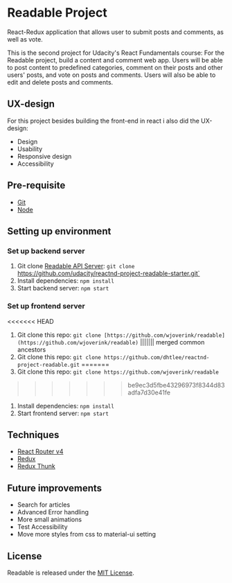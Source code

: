 # Readable Project
React-Redux application that allows user to submit  posts and comments, as well as vote.

This is the second project for Udacity's React Fundamentals course:
For the Readable project, build a content and comment web app. Users will be able to post content to predefined categories, comment on their posts and other users' posts, and vote on posts and comments. Users will also be able to edit and delete posts and comments.

## UX-design
For this project besides building the front-end in react i also did the UX-design:
* Design
* Usability
* Responsive design
* Accessibility

## Pre-requisite
- [Git](https://git-scm.com)
- [Node](https://nodejs.org)

## Setting up environment
### Set up backend server
1. Git clone [Readable API Server](https://github.com/udacity/reactnd-project-readable-starter): `git clone` https://github.com/udacity/reactnd-project-readable-starter.git`
1. Install dependencies: `npm install`
1. Start backend server: `npm start`

### Set up frontend server
<<<<<<< HEAD
1. Git clone this repo: `git clone [https://github.com/wjoverink/readable](https://github.com/wjoverink/readable)`
||||||| merged common ancestors
1. Git clone this repo: `git clone https://github.com/dhtlee/reactnd-project-readable.git`
=======
1. Git clone this repo: `git clone https://github.com/wjoverink/readable`
>>>>>>> be9ec3d5fbe43296973f8344d83adfa7d30e41fe
1. Install dependencies: `npm install`
1. Start frontend server: `npm start`

## Techniques
* [React Router v4](https://github.com/ReactTraining/react-router)
* [Redux](https://github.com/reactjs/redux)
* [Redux Thunk](https://github.com/gaearon/redux-thunk)

## Future improvements
* Search for articles
* Advanced Error handling
* More small animations
* Test Accessibility
* Move more styles from css to material-ui setting

## License
Readable is released under the [MIT License](https://opensource.org/licenses/MIT).

